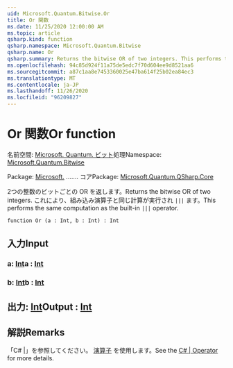 ```yaml
---
uid: Microsoft.Quantum.Bitwise.Or
title: Or 関数
ms.date: 11/25/2020 12:00:00 AM
ms.topic: article
qsharp.kind: function
qsharp.namespace: Microsoft.Quantum.Bitwise
qsharp.name: Or
qsharp.summary: Returns the bitwise OR of two integers. This performs the same computation as the built-in `|||` operator.
ms.openlocfilehash: 94c85d924f11a75de5edc7f70d604ee9d8521aa6
ms.sourcegitcommit: a87c1aa8e7453360025e47ba614f25b02ea84ec3
ms.translationtype: MT
ms.contentlocale: ja-JP
ms.lasthandoff: 11/26/2020
ms.locfileid: "96209827"
---
```

# <a name="or-function"></a><span data-ttu-id="62182-102">Or 関数</span><span class="sxs-lookup"><span data-stu-id="62182-102">Or function</span></span>

<span data-ttu-id="62182-103">名前空間: [Microsoft. Quantum. ビット](xref:Microsoft.Quantum.Bitwise)処理</span><span class="sxs-lookup"><span data-stu-id="62182-103">Namespace: [Microsoft.Quantum.Bitwise](xref:Microsoft.Quantum.Bitwise)</span></span>

<span data-ttu-id="62182-104">Package: [Microsoft.](https://nuget.org/packages/Microsoft.Quantum.QSharp.Core) ....... コア</span><span class="sxs-lookup"><span data-stu-id="62182-104">Package: [Microsoft.Quantum.QSharp.Core](https://nuget.org/packages/Microsoft.Quantum.QSharp.Core)</span></span>


<span data-ttu-id="62182-105">2つの整数のビットごとの OR を返します。</span><span class="sxs-lookup"><span data-stu-id="62182-105">Returns the bitwise OR of two integers.</span></span>
<span data-ttu-id="62182-106">これにより、組み込み演算子と同じ計算が実行され `|||` ます。</span><span class="sxs-lookup"><span data-stu-id="62182-106">This performs the same computation as the built-in `|||` operator.</span></span>

```qsharp
function Or (a : Int, b : Int) : Int
```


## <a name="input"></a><span data-ttu-id="62182-107">入力</span><span class="sxs-lookup"><span data-stu-id="62182-107">Input</span></span>

### <a name="a--int"></a><span data-ttu-id="62182-108">a: [Int](xref:microsoft.quantum.lang-ref.int)</span><span class="sxs-lookup"><span data-stu-id="62182-108">a : [Int](xref:microsoft.quantum.lang-ref.int)</span></span>




### <a name="b--int"></a><span data-ttu-id="62182-109">b: [Int](xref:microsoft.quantum.lang-ref.int)</span><span class="sxs-lookup"><span data-stu-id="62182-109">b : [Int](xref:microsoft.quantum.lang-ref.int)</span></span>





## <a name="output--int"></a><span data-ttu-id="62182-110">出力: [Int](xref:microsoft.quantum.lang-ref.int)</span><span class="sxs-lookup"><span data-stu-id="62182-110">Output : [Int](xref:microsoft.quantum.lang-ref.int)</span></span>



## <a name="remarks"></a><span data-ttu-id="62182-111">解説</span><span class="sxs-lookup"><span data-stu-id="62182-111">Remarks</span></span>

<span data-ttu-id="62182-112">「C# |」を参照してください。 [演算子](https://docs.microsoft.com/dotnet/csharp/language-reference/operators/or-operator) を使用します。</span><span class="sxs-lookup"><span data-stu-id="62182-112">See the [C# | Operator](https://docs.microsoft.com/dotnet/csharp/language-reference/operators/or-operator) for more details.</span></span>